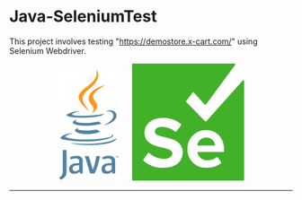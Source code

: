 # Java-SeleniumTest
This project involves testing "https://demostore.x-cart.com/" using Selenium Webdriver.
<p align="center">
  <img src="Resources/JavaLogo.png" height="200">&nbsp;&nbsp;&nbsp;&nbsp;&nbsp;&nbsp;<img src="Resources/SeleniumLogo.png" width="200">
</p>

---
